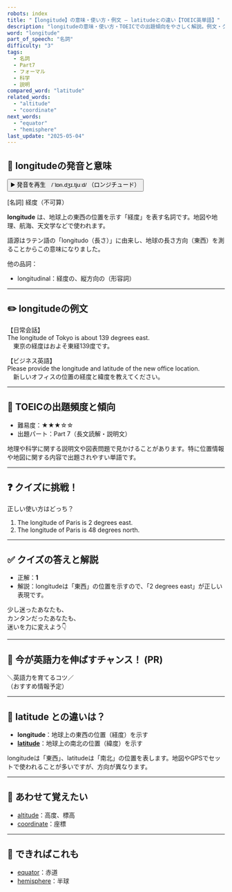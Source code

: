```yaml
---
robots: index
title: "【longitude】の意味・使い方・例文 ― latitudeとの違い【TOEIC英単語】"
description: "longitudeの意味・使い方・TOEICでの出題傾向をやさしく解説。例文・クイズ付きでlatitudeとの違いもわかりやすく学べます。"
word: "longitude"
part_of_speech: "名詞"
difficulty: "3"
tags:
  - 名詞
  - Part7
  - フォーマル
  - 科学
  - 説明
compared_word: "latitude"
related_words:
  - "altitude"
  - "coordinate"
next_words:
  - "equator"
  - "hemisphere"
last_update: "2025-05-04"
---
```


## 🔰 longitudeの発音と意味

<button class="play-audio" onclick="playTTS('longitude')">
  <span class="play-audio-main">
    ▶️ 発音を再生　/ˈlɒn.dʒɪ.tjuːd/
  </span>
  <span class="play-audio-sub">
    （ロンジチュード）
  </span>
</button>

[名詞] 経度（不可算）

**longitude** は、地球上の東西の位置を示す「経度」を表す名詞です。地図や地理、航海、天文学などで使われます。

語源はラテン語の「longitudo（長さ）」に由来し、地球の長さ方向（東西）を測ることからこの意味になりました。

他の品詞：  
- longitudinal：経度の、縦方向の（形容詞）

---

## ✏️ longitudeの例文

【日常会話】  
The longitude of Tokyo is about 139 degrees east.  
　東京の経度はおよそ東経139度です。

【ビジネス英語】  
Please provide the longitude and latitude of the new office location.  
　新しいオフィスの位置の経度と緯度を教えてください。

---

## 🎯 TOEICの出題頻度と傾向

- 難易度：★★★☆☆
- 出題パート：Part 7（長文読解・説明文）

地理や科学に関する説明文や図表問題で見かけることがあります。特に位置情報や地図に関する内容で出題されやすい単語です。

---

## ❓ クイズに挑戦！

正しい使い方はどっち？

1. The longitude of Paris is 2 degrees east.  
2. The longitude of Paris is 48 degrees north.

---

## ✅ クイズの答えと解説

- 正解：**1**
- 解説：longitudeは「東西」の位置を示すので、「2 degrees east」が正しい表現です。

少し迷ったあなたも、  
カンタンだったあなたも、  
迷いを力に変えよう👇️

---

## 🚀 今が英語力を伸ばすチャンス！ (PR)

<div class="info-center">
＼英語力を育てるコツ／<br>  
（おすすめ情報予定）
</div>

---

## 🤔  latitude との違いは？

- **longitude**：地球上の東西の位置（経度）を示す
- **[latitude](/word/latitude)**：地球上の南北の位置（緯度）を示す

longitudeは「東西」、latitudeは「南北」の位置を表します。地図やGPSでセットで使われることが多いですが、方向が異なります。

---

## 🧩 あわせて覚えたい

- [altitude](/word/altitude)：高度、標高
- [coordinate](/word/coordinate)：座標

---

## 📖 できればこれも

- [equator](/word/equator)：赤道
- [hemisphere](/word/hemisphere)：半球

<!-- cvid: aid03_bid04 -->
